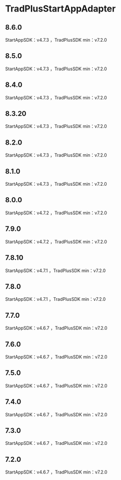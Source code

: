 # TradPlusStartAppAdapter

## 8.6.0

StartAppSDK：v4.7.3 ，TradPlusSDK min：v7.2.0

## 8.5.0

StartAppSDK：v4.7.3 ，TradPlusSDK min：v7.2.0

## 8.4.0

StartAppSDK：v4.7.3 ，TradPlusSDK min：v7.2.0

## 8.3.20

StartAppSDK：v4.7.3 ，TradPlusSDK min：v7.2.0

## 8.2.0

StartAppSDK：v4.7.3 ，TradPlusSDK min：v7.2.0

## 8.1.0

StartAppSDK：v4.7.3 ，TradPlusSDK min：v7.2.0

## 8.0.0

StartAppSDK：v4.7.2 ，TradPlusSDK min：v7.2.0

## 7.9.0

StartAppSDK：v4.7.2 ，TradPlusSDK min：v7.2.0

## 7.8.10

StartAppSDK：v4.7.1 ，TradPlusSDK min：v7.2.0

## 7.8.0

StartAppSDK：v4.7.1 ，TradPlusSDK min：v7.2.0

## 7.7.0

StartAppSDK：v4.6.7 ，TradPlusSDK min：v7.2.0

## 7.6.0

StartAppSDK：v4.6.7 ，TradPlusSDK min：v7.2.0

## 7.5.0

StartAppSDK：v4.6.7 ，TradPlusSDK min：v7.2.0

## 7.4.0

StartAppSDK：v4.6.7 ，TradPlusSDK min：v7.2.0

## 7.3.0

StartAppSDK：v4.6.7 ，TradPlusSDK min：v7.2.0

## 7.2.0

StartAppSDK：v4.6.7 ，TradPlusSDK min：v7.2.0